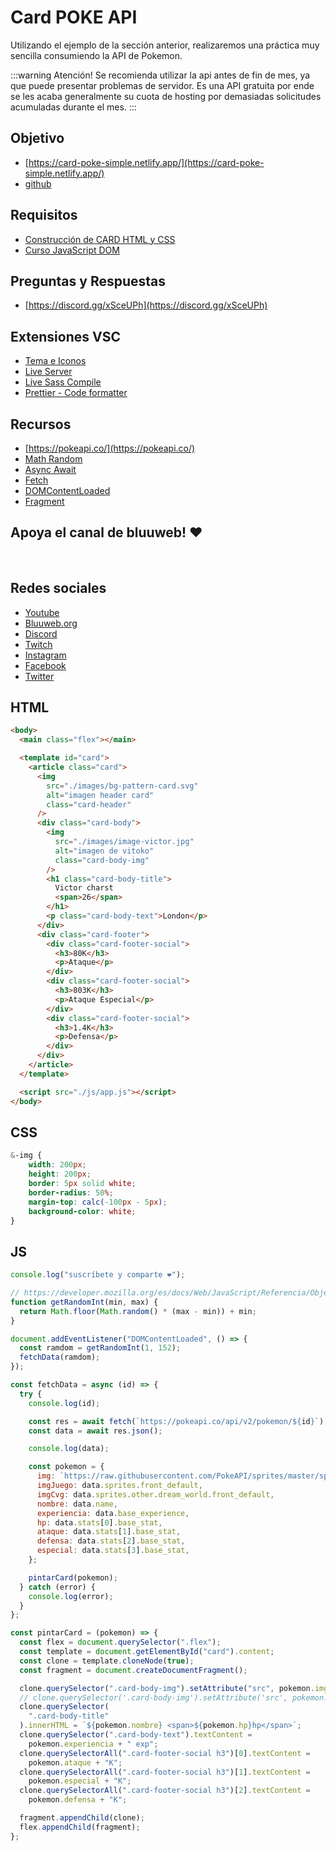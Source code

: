 # Card POKE API

Utilizando el ejemplo de la sección anterior, realizaremos una práctica muy sencilla consumiendo la API de Pokemon.

:::warning Atención!
Se recomienda utilizar la api antes de fin de mes, ya que puede presentar problemas de servidor.
Es una API gratuita por ende se les acaba generalmente su cuota de hosting por demasiadas solicitudes acumuladas durante el mes.
:::

## Objetivo

- [https://card-poke-simple.netlify.app/](https://card-poke-simple.netlify.app/)
- [github](https://github.com/bluuweb/suscribete-por-la-card/tree/01-pokeapi)

## Requisitos

- [Construcción de CARD HTML y CSS](https://youtu.be/Xe_qNR1mmCg)
- [Curso JavaScript DOM](https://www.youtube.com/playlist?list=PLPl81lqbj-4I2ZOzryjPKxfhK3BzTlaJ7)

## Preguntas y Respuestas

- [https://discord.gg/xSceUPh](https://discord.gg/xSceUPh)

## Extensiones VSC

- [Tema e Iconos](https://marketplace.visualstudio.com/items?itemName=sldobri.bunker)
- [Live Server](https://marketplace.visualstudio.com/items?itemName=ritwickdey.LiveServer)
- [Live Sass Compile](https://marketplace.visualstudio.com/items?itemName=ritwickdey.live-sass)
- [Prettier - Code formatter](https://marketplace.visualstudio.com/items?itemName=esbenp.prettier-vscode)

## Recursos

- [https://pokeapi.co/](https://pokeapi.co/)
- [Math Random](https://developer.mozilla.org/es/docs/Web/JavaScript/Referencia/Objetos_globales/Math/random)
- [Async Await](https://developer.mozilla.org/es/docs/Web/JavaScript/Referencia/Sentencias/funcion_asincrona)
- [Fetch](https://developer.mozilla.org/es/docs/Web/API/Fetch_API/Utilizando_Fetch)
- [DOMContentLoaded](https://developer.mozilla.org/es/docs/Web/Events/DOMContentLoaded)
- [Fragment](https://developer.mozilla.org/es/docs/Web/API/Document/createDocumentFragment)

## Apoya el canal de bluuweb! ❤

[<img :src="$withBase('/img/vue-js.jpg')">](http://curso-vue-js-udemy.bluuweb.cl)
[<img :src="$withBase('/img/react-js.jpg')">](http://curso-react-js-udemy.bluuweb.cl)

## Redes sociales

- [Youtube](https://www.youtube.com/bluuweb)
- [Bluuweb.org](https://bluuweb.org)
- [Discord](https://discord.gg/xSceUPh)
- [Twitch](https://www.twitch.tv/bluuweb)
- [Instagram](https://www.instagram.com/bluuweb_youtube)
- [Facebook](https://www.facebook.com/bluuweb)
- [Twitter](https://twitter.com/bluuweb)

## HTML

```html
<body>
  <main class="flex"></main>

  <template id="card">
    <article class="card">
      <img
        src="./images/bg-pattern-card.svg"
        alt="imagen header card"
        class="card-header"
      />
      <div class="card-body">
        <img
          src="./images/image-victor.jpg"
          alt="imagen de vitoko"
          class="card-body-img"
        />
        <h1 class="card-body-title">
          Victor charst
          <span>26</span>
        </h1>
        <p class="card-body-text">London</p>
      </div>
      <div class="card-footer">
        <div class="card-footer-social">
          <h3>80K</h3>
          <p>Ataque</p>
        </div>
        <div class="card-footer-social">
          <h3>803K</h3>
          <p>Ataque Especial</p>
        </div>
        <div class="card-footer-social">
          <h3>1.4K</h3>
          <p>Defensa</p>
        </div>
      </div>
    </article>
  </template>

  <script src="./js/app.js"></script>
</body>
```

## CSS
```scss
&-img {
    width: 200px;
    height: 200px;
    border: 5px solid white;
    border-radius: 50%;
    margin-top: calc(-100px - 5px);
    background-color: white;
}
```

## JS

```js
console.log("suscríbete y comparte ❤");

// https://developer.mozilla.org/es/docs/Web/JavaScript/Referencia/Objetos_globales/Math/random
function getRandomInt(min, max) {
  return Math.floor(Math.random() * (max - min)) + min;
}

document.addEventListener("DOMContentLoaded", () => {
  const ramdom = getRandomInt(1, 152);
  fetchData(ramdom);
});

const fetchData = async (id) => {
  try {
    console.log(id);

    const res = await fetch(`https://pokeapi.co/api/v2/pokemon/${id}`);
    const data = await res.json();

    console.log(data);

    const pokemon = {
      img: `https://raw.githubusercontent.com/PokeAPI/sprites/master/sprites/pokemon/other/official-artwork/${data.id}.png`,
      imgJuego: data.sprites.front_default,
      imgCvg: data.sprites.other.dream_world.front_default,
      nombre: data.name,
      experiencia: data.base_experience,
      hp: data.stats[0].base_stat,
      ataque: data.stats[1].base_stat,
      defensa: data.stats[2].base_stat,
      especial: data.stats[3].base_stat,
    };

    pintarCard(pokemon);
  } catch (error) {
    console.log(error);
  }
};

const pintarCard = (pokemon) => {
  const flex = document.querySelector(".flex");
  const template = document.getElementById("card").content;
  const clone = template.cloneNode(true);
  const fragment = document.createDocumentFragment();

  clone.querySelector(".card-body-img").setAttribute("src", pokemon.imgCvg);
  // clone.querySelector('.card-body-img').setAttribute('src', pokemon.imgJuego)
  clone.querySelector(
    ".card-body-title"
  ).innerHTML = `${pokemon.nombre} <span>${pokemon.hp}hp</span>`;
  clone.querySelector(".card-body-text").textContent =
    pokemon.experiencia + " exp";
  clone.querySelectorAll(".card-footer-social h3")[0].textContent =
    pokemon.ataque + "K";
  clone.querySelectorAll(".card-footer-social h3")[1].textContent =
    pokemon.especial + "K";
  clone.querySelectorAll(".card-footer-social h3")[2].textContent =
    pokemon.defensa + "K";

  fragment.appendChild(clone);
  flex.appendChild(fragment);
};
```
